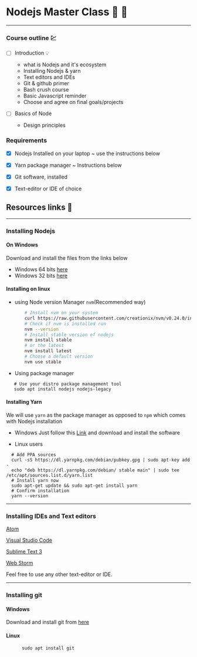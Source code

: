 # Nodejs Master Class :muscle: :rocket:
***
### Course outline :chart:

- [ ] Introduction :bulb:
       
     - what is Nodejs and it's ecosystem
     - Installing Nodejs & yarn
     - Text editors and IDEs
     - Git & github primer
     - Bash crush course
     - Basic Javascript reminder
     - Choose and agree on final goals/projects
 
 - [ ] Basics of Node
    
    - Design principles
    
 
 ### Requirements
 
 - [x] Nodejs Installed on your laptop ~ use the instructions below
 - [x] Yarn package manager ~ Instructions below
 - [x] Git software, installed
 - [x] Text-editor or IDE of choice

  
 ## Resources links :link:
 ***
 ### Installing Nodejs
 #### On Windows
Download and install the files from the links below
 - Windows 64 bits [here](https://nodejs.org/dist/v8.12.0/node-v8.12.0-x64.msi)
 - Windows 32 bits [here](  https://nodejs.org/dist/v8.12.0/node-v8.12.0-x86.msi)

#### Installing on linux 
 
 - using Node version Manager `nvm`(Recommended way)
 ```bash
        # Install nvm on your system
        curl https://raw.githubusercontent.com/creationix/nvm/v0.24.0/install.sh | bash
        # Check if nvm is installed run
        nvm --version
        # Install stable version of nodejs
        nvm install stable
        # or the latest
        nvm install latest
        # Choose a default version
        nvm use stable
 ```
 
 -  Using package manager
 ```shell
    # Use your distro package management tool
    sudo apt install nodejs nodejs-legacy 
 ```
 
 #### Installing Yarn
 We will use `yarn` as the package manager as opposed to `npm` which comes with Nodejs installation
 - Windows
    Just follow this [Link](https://yarnpkg.com/latest.msi) and download and install the software
    
 - Linux users
  ```shell
    # Add PPA sources
    curl -sS https://dl.yarnpkg.com/debian/pubkey.gpg | sudo apt-key add -
    echo "deb https://dl.yarnpkg.com/debian/ stable main" | sudo tee /etc/apt/sources.list.d/yarn.list
    # Install yarn now
    sudo apt-get update && sudo apt-get install yarn
    # Confirm installation
    yarn --version
  ```
  
  *** 
  
  ### Installing IDEs and Text editors
  [Atom]()
  
  [Visual Studio Code]()
  
  [Sublime Text 3]()
  
  [Web Storm]()
  
  Feel free to use any other text-editor or IDE.
  
  
  ***
  
  ### Installing git
  #### Windows
  Download and install git from [here](https://git)
  
  #### Linux
  ```shell
        sudo apt install git
  ```
